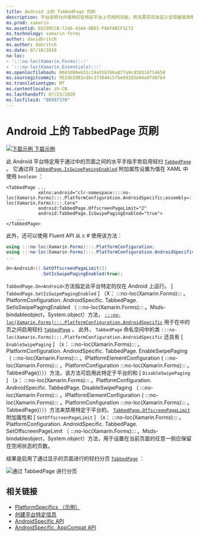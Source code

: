 ```yaml
---
title: Android 上的 TabbedPage 页刷
description: 平台说明允许使用仅在特定平台上可用的功能，而无需实现自定义呈现器或效果。 本文介绍如何使用 Android 平台特定的，该平台允许在 TabbedPage 的页面之间通过水平手指进行轻扫。
ms.prod: xamarin
ms.assetid: D1C09CCB-7246-41A4-8BD2-FA6FABCF1C72
ms.technology: xamarin-forms
author: davidbritch
ms.author: dabritch
ms.date: 07/10/2018
no-loc:
- ':::no-loc(Xamarin.Forms):::'
- ':::no-loc(Xamarin.Essentials):::'
ms.openlocfilehash: 0043d90e631c19a55b766a877a9cd30316f14650
ms.sourcegitcommit: 952db1983c0bc373844c5fbe9d185e04a87d8fb4
ms.translationtype: MT
ms.contentlocale: zh-CN
ms.lasthandoff: 07/23/2020
ms.locfileid: "86997370"
---
```

# <a name="tabbedpage-page-swiping-on-android"></a>Android 上的 TabbedPage 页刷

[![下载示例](~/media/shared/download.png) 下载示例](https://docs.microsoft.com/samples/xamarin/xamarin-forms-samples/userinterface-platformspecifics)

此 Android 平台特定用于通过中的页面之间的水平手指手势启用轻扫 [`TabbedPage`](xref::::no-loc(Xamarin.Forms):::.TabbedPage) 。 它通过将 [`TabbedPage.IsSwipePagingEnabled`](xref::::no-loc(Xamarin.Forms):::.PlatformConfiguration.AndroidSpecific.TabbedPage.IsSwipePagingEnabledProperty) 附加属性设置为值在 XAML 中使用 `boolean` ：

```xaml
<TabbedPage ...
            xmlns:android="clr-namespace::::no-loc(Xamarin.Forms):::.PlatformConfiguration.AndroidSpecific;assembly=:::no-loc(Xamarin.Forms):::.Core"
            android:TabbedPage.OffscreenPageLimit="2"
            android:TabbedPage.IsSwipePagingEnabled="true">
    ...
</TabbedPage>
```

此外，还可以使用 Fluent API 从 c # 使用该方法：

```csharp
using :::no-loc(Xamarin.Forms):::.PlatformConfiguration;
using :::no-loc(Xamarin.Forms):::.PlatformConfiguration.AndroidSpecific;
...

On<Android>().SetOffscreenPageLimit(2)
             .SetIsSwipePagingEnabled(true);
```

`TabbedPage.On<Android>`方法指定此平台特定的仅在 Android 上运行。 [ `TabbedPage.SetIsSwipePagingEnabled` ] （X： :::no-loc(Xamarin.Forms)::: 。PlatformConfiguration. AndroidSpecific. TabbedPage. SetIsSwipePagingEnabled （ :::no-loc(Xamarin.Forms)::: 。Msds-bindableobject，System.object）方法， [`:::no-loc(Xamarin.Forms):::.PlatformConfiguration.AndroidSpecific`](xref::::no-loc(Xamarin.Forms):::.PlatformConfiguration.AndroidSpecific) 用于在中的页之间启用轻扫 [`TabbedPage`](xref::::no-loc(Xamarin.Forms):::.TabbedPage) 。 此外， `TabbedPage` 命名空间中的类 `:::no-loc(Xamarin.Forms):::.PlatformConfiguration.AndroidSpecific` 还具有 [ `EnableSwipePaging` ] （x： :::no-loc(Xamarin.Forms)::: 。PlatformConfiguration. AndroidSpecific. TabbedPage. EnableSwipePaging （ :::no-loc(Xamarin.Forms)::: 。IPlatformElementConfiguration { :::no-loc(Xamarin.Forms)::: 。PlatformConfiguration :::no-loc(Xamarin.Forms)::: 。TabbedPage}）））方法，该方法可启用此特定于平台的和 [ `DisableSwipePaging` ] （x： :::no-loc(Xamarin.Forms)::: 。PlatformConfiguration. AndroidSpecific. TabbedPage. DisableSwipePaging （ :::no-loc(Xamarin.Forms)::: 。IPlatformElementConfiguration { :::no-loc(Xamarin.Forms)::: 。PlatformConfiguration :::no-loc(Xamarin.Forms)::: 。TabbedPage}）））方法来禁用特定于平台的。 [`TabbedPage.OffscreenPageLimit`](xref::::no-loc(Xamarin.Forms):::.PlatformConfiguration.AndroidSpecific.TabbedPage.OffscreenPageLimitProperty)附加属性和 [ `SetOffscreenPageLimit` ] （x： :::no-loc(Xamarin.Forms)::: 。PlatformConfiguration. AndroidSpecific. TabbedPage. SetOffscreenPageLimit （ :::no-loc(Xamarin.Forms)::: 。Msds-bindableobject，System.object）方法，用于设置在当前页面的任意一侧应保留在空闲状态的页数。

结果是启用了通过显示的页面进行的轻扫分页 [`TabbedPage`](xref::::no-loc(Xamarin.Forms):::.TabbedPage) ：

![通过 TabbedPage 进行分页](tabbedpage-page-swiping-images/tabbedpage-swipe.png)

## <a name="related-links"></a>相关链接

- [PlatformSpecifics （示例）](https://docs.microsoft.com/samples/xamarin/xamarin-forms-samples/userinterface-platformspecifics)
- [创建平台特定信息](~/xamarin-forms/platform/platform-specifics/index.md#creating-platform-specifics)
- [AndroidSpecific API](xref::::no-loc(Xamarin.Forms):::.PlatformConfiguration.AndroidSpecific)
- [AndroidSpecific. AppCompat API](xref::::no-loc(Xamarin.Forms):::.PlatformConfiguration.AndroidSpecific.AppCompat)
